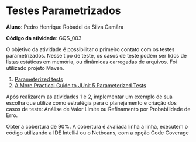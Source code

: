 # Testes Parametrizados

**Aluno**: Pedro Henrique Robadel da Silva Camâra

**Código da atividade**: GQS_003

O objetivo da atividade é possibilitar o primeiro contato com os testes parametrizados. Nesse tipo de teste, os casos de teste podem ser lidos de listas estáticas em memória, ou dinâmicas carregadas de arquivos. Foi utilizado projeto Maven.

1. [Parameterized tests](https://github.com/junit-team/junit4/wiki/parameterized-tests)
2. [A More Practical Guide to JUnit 5 Parameterized Tests](https://www.arhohuttunen.com/junit-5-parameterized-tests/)

Após realizarem as atividades 1 e 2, implementar um exemplo de sua escolha que utilize como estratégia para o planejamento e criação dos casos de teste: Análise de Valor Limite ou Refinamento por Probabilidade de Erro.

Obter a cobertura de 90%. A cobertura é avaliada linha a linha, executem o código utilizando a IDE IntelliJ ou o Netbeans, com a opção Code Coverage


